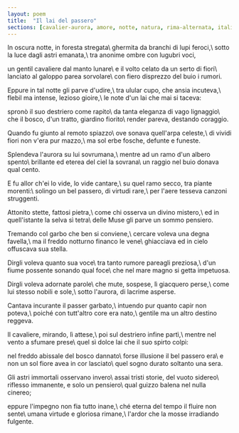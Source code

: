 ```yaml
---
layout: poem
title:  "Il lai del passero"
sections: [cavalier-aurora, amore, notte, natura, rima-alternata, italiano]
---
```


In oscura notte, in foresta stregata\\
ghermita da branchi di lupi feroci,\\
sotto la luce dagli astri emanata,\\
tra anonime ombre con lugubri voci,

un gentil cavaliere dal manto lunare\\
e il volto celato da un serto di fiori\\
lanciato al galoppo parea sorvolare\\
con fiero disprezzo del buio i rumori.

Eppure in tal notte gli parve d'udire,\\
tra ulular cupo, che ansia incuteva,\\
flebil ma intense, lezioso gioire,\\
le note d'un lai che mai si taceva:

spronò il suo destriero come rapito\\
da tanta eleganza di vago lignaggio\\
che il bosco, d'un tratto, giardino fiorito\\
render pareva, destando coraggio.

Quando fu giunto al remoto spiazzo\\
ove sonava quell'arpa celeste,\\
di vividi fiori non v'era pur mazzo,\\
ma sol erbe fosche, defunte e funeste.

Splendeva l'aurora su lui sovrumana,\\
mentre ad un ramo d'un albero spento\\
brillante ed eterea del ciel la sovrana\\
un raggio nel buio donava qual cento.

E fu allor ch'ei lo vide, lo vide cantare,\\
su quel ramo secco, tra piante morenti:\\
solingo un bel passero, di virtudi rare,\\
per l'aere tesseva canzoni struggenti.

Attonito stette, fattosi pietra,\\
come chi osserva un divino mistero,\\
ed in quell'istante la selva sì tetra\\
delle Muse gli parve un sommo pensiero.

Tremando col garbo che ben si conviene,\\
cercare voleva una degna favella,\\
ma il freddo notturno financo le vene\\
ghiacciava ed in cielo offuscava sua stella.

Dirgli voleva quanto sua voce\\
tra tanto rumore pareagli preziosa,\\
d'un fiume possente sonando qual foce\\
che nel mare magno si getta impetuosa.

Dirgli voleva adornate parole\\
che mute, sospese, lì giacquero perse,\\
come lui stesso nobili e sole,\\
sotto l'aurora, di lacrime asperse.

Cantava incurante il passer garbato,\\
intuendo pur quanto capir non poteva,\\
poiché con tutt'altro core era nato,\\
gentile ma un altro destino reggeva.

Il cavaliere, mirando, lì attese,\\
poi sul destriero infine partì,\\
mentre nel vento a sfumare prese\\
quel sì dolce lai che il suo spirto colpì:

nel freddo abissale del bosco dannato\\
forse illusione il bel passero era\\
e non un sol fiore avea in cor lasciato\\
quel sogno durato soltanto una sera.

Gli astri immortali osservano invero\\
assai tristi storie, del vuoto sidereo\\
riflesso immanente, e solo un pensiero\\
qual guizzo balena nel nulla cinereo;

eppure l'impegno non fia tutto inane,\\
ché eterna del tempo il fluire non sente\\
umana virtude e gloriosa rimane,\\
l'ardor che la mosse irradiando fulgente.
